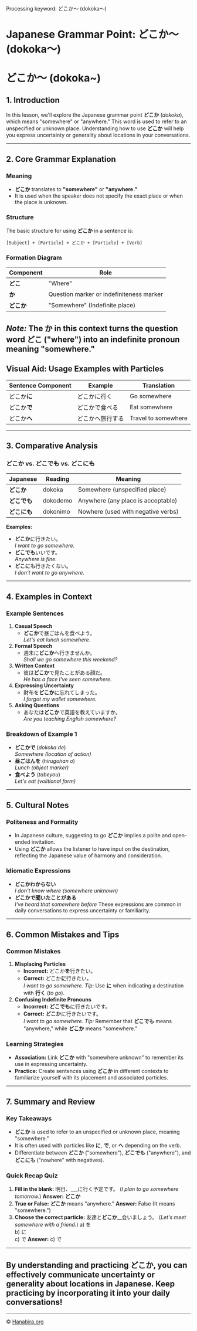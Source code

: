Processing keyword: どこか～ (dokoka～)
# Japanese Grammar Point: どこか～ (dokoka～)
# どこか～ (dokoka~)
## 1. Introduction
In this lesson, we'll explore the Japanese grammar point **どこか** (*dokoka*), which means "somewhere" or "anywhere." This word is used to refer to an unspecified or unknown place. Understanding how to use **どこか** will help you express uncertainty or generality about locations in your conversations.

---
## 2. Core Grammar Explanation
### Meaning
- **どこか** translates to **"somewhere"** or **"anywhere."**
- It is used when the speaker does not specify the exact place or when the place is unknown.
### Structure
The basic structure for using **どこか** in a sentence is:
```
[Subject] + [Particle] + どこか + [Particle] + [Verb]
```
### Formation Diagram
| Component    | Role                          |
|--------------|-------------------------------|
| **どこ**     | "Where"                       |
| **か**       | Question marker or indefiniteness marker |
| **どこか**   | "Somewhere" (Indefinite place) |
*Note:* The **か** in this context turns the question word **どこ** ("where") into an indefinite pronoun meaning "somewhere."
---
## Visual Aid: Usage Examples with Particles
| Sentence Component | Example              | Translation          |
|--------------------|----------------------|----------------------|
| どこか**に**        | どこかに行く          | Go somewhere         |
| どこか**で**        | どこかで食べる        | Eat somewhere        |
| どこか**へ**        | どこかへ旅行する      | Travel to somewhere  |
---
## 3. Comparative Analysis
### どこか vs. どこでも vs. どこにも
| Japanese       | Reading       | Meaning                          |
|----------------|---------------|----------------------------------|
| **どこか**     | dokoka        | Somewhere (unspecified place)    |
| **どこでも**   | dokodemo      | Anywhere (any place is acceptable) |
| **どこにも**   | dokonimo      | Nowhere (used with negative verbs) |
**Examples:**
- **どこか**に行きたい。  
  *I want to go somewhere.*
- **どこでも**いいです。  
  *Anywhere is fine.*
- **どこにも**行きたくない。  
  *I don't want to go anywhere.*
---
## 4. Examples in Context
### Example Sentences
1. **Casual Speech**
   - **どこか**で昼ごはんを食べよう。  
     *Let's eat lunch somewhere.*
2. **Formal Speech**
   - 週末に**どこか**へ行きませんか。  
     *Shall we go somewhere this weekend?*
3. **Written Context**
   - 彼は**どこか**で見たことがある顔だ。  
     *He has a face I've seen somewhere.*
4. **Expressing Uncertainty**
   - 財布を**どこか**に忘れてしまった。  
     *I forgot my wallet somewhere.*
5. **Asking Questions**
   - あなたは**どこか**で英語を教えていますか。  
     *Are you teaching English somewhere?*
### Breakdown of Example 1
- **どこかで** (*dokoka de*)  
  *Somewhere (location of action)*
- **昼ごはんを** (*hirugohan o*)  
  *Lunch (object marker)*
- **食べよう** (*tabeyou*)  
  *Let's eat (volitional form)*
---
## 5. Cultural Notes
### Politeness and Formality
- In Japanese culture, suggesting to go **どこか** implies a polite and open-ended invitation.
- Using **どこか** allows the listener to have input on the destination, reflecting the Japanese value of harmony and consideration.
### Idiomatic Expressions
- **どこかわからない**  
  *I don't know where (somewhere unknown)*
- **どこかで聞いたことがある**  
  *I've heard that somewhere before*
These expressions are common in daily conversations to express uncertainty or familiarity.
---
## 6. Common Mistakes and Tips
### Common Mistakes
1. **Misplacing Particles**
   - **Incorrect:** どこか**を**行きたい。  
   - **Correct:** どこか**に**行きたい。  
     *I want to go somewhere.*
   *Tip:* Use **に** when indicating a destination with **行く** (*to go*).
2. **Confusing Indefinite Pronouns**
   - **Incorrect:** **どこでも**に行きたいです。  
   - **Correct:** **どこか**に行きたいです。  
     *I want to go somewhere.*
   *Tip:* Remember that **どこでも** means "anywhere," while **どこか** means "somewhere."
### Learning Strategies
- **Association:** Link **どこか** with "somewhere unknown" to remember its use in expressing uncertainty.
- **Practice:** Create sentences using **どこか** in different contexts to familiarize yourself with its placement and associated particles.
---
## 7. Summary and Review
### Key Takeaways
- **どこか** is used to refer to an unspecified or unknown place, meaning "somewhere."
- It is often used with particles like **に**, **で**, or **へ** depending on the verb.
- Differentiate between **どこか** ("somewhere"), **どこでも** ("anywhere"), and **どこにも** ("nowhere" with negatives).
### Quick Recap Quiz
1. **Fill in the blank:** 明日、___に行く予定です。 (*I plan to go somewhere tomorrow.*)
   **Answer:** **どこか**
2. **True or False:** **どこか** means "anywhere."
   **Answer:** False (It means "somewhere.")
3. **Choose the correct particle:** 友達と**どこか**__会いましょう。 (*Let's meet somewhere with a friend.*)
   a) を  
   b) に  
   c) で
   **Answer:** c) で
---
By understanding and practicing **どこか**, you can effectively communicate uncertainty or generality about locations in Japanese. Keep practicing by incorporating it into your daily conversations!
---


---

© [Hanabira.org](https://hanabira.org)
